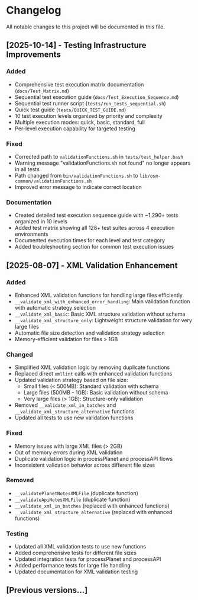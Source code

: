 # Changelog

All notable changes to this project will be documented in this file.

## [2025-10-14] - Testing Infrastructure Improvements

### Added

- Comprehensive test execution matrix documentation (`docs/Test_Matrix.md`)
- Sequential test execution guide (`docs/Test_Execution_Sequence.md`)
- Sequential test runner script (`tests/run_tests_sequential.sh`)
- Quick test guide (`tests/QUICK_TEST_GUIDE.md`)
- 10 test execution levels organized by priority and complexity
- Multiple execution modes: quick, basic, standard, full
- Per-level execution capability for targeted testing

### Fixed

- Corrected path to `validationFunctions.sh` in `tests/test_helper.bash`
- Warning message "validationFunctions.sh not found" no longer appears in all tests
- Path changed from `bin/validationFunctions.sh` to `lib/osm-common/validationFunctions.sh`
- Improved error message to indicate correct location

### Documentation

- Created detailed test execution sequence guide with ~1,290+ tests organized in 10 levels
- Added test matrix showing all 128+ test suites across 4 execution environments
- Documented execution times for each level and test category
- Added troubleshooting section for common test execution issues

## [2025-08-07] - XML Validation Enhancement

### Added

- Enhanced XML validation functions for handling large files efficiently
- `__validate_xml_with_enhanced_error_handling`: Main validation function with automatic strategy
  selection
- `__validate_xml_basic`: Basic XML structure validation without schema
- `__validate_xml_structure_only`: Lightweight structure validation for very large files
- Automatic file size detection and validation strategy selection
- Memory-efficient validation for files > 1GB

### Changed

- Simplified XML validation logic by removing duplicate functions
- Replaced direct `xmllint` calls with enhanced validation functions
- Updated validation strategy based on file size:
  - Small files (< 500MB): Standard validation with schema
  - Large files (500MB - 1GB): Basic validation without schema
  - Very large files (> 1GB): Structure-only validation
- Removed `__validate_xml_in_batches` and `__validate_xml_structure_alternative` functions
- Updated all tests to use new validation functions

### Fixed

- Memory issues with large XML files (> 2GB)
- Out of memory errors during XML validation
- Duplicate validation logic in processPlanet and processAPI flows
- Inconsistent validation behavior across different file sizes

### Removed

- `__validatePlanetNotesXMLFile` (duplicate function)
- `__validateApiNotesXMLFile` (duplicate function)
- `__validate_xml_in_batches` (replaced with enhanced functions)
- `__validate_xml_structure_alternative` (replaced with enhanced functions)

### Testing

- Updated all XML validation tests to use new functions
- Added comprehensive tests for different file sizes
- Updated integration tests for processPlanet and processAPI
- Added performance tests for large file handling
- Updated documentation for XML validation testing

## [Previous versions...]
